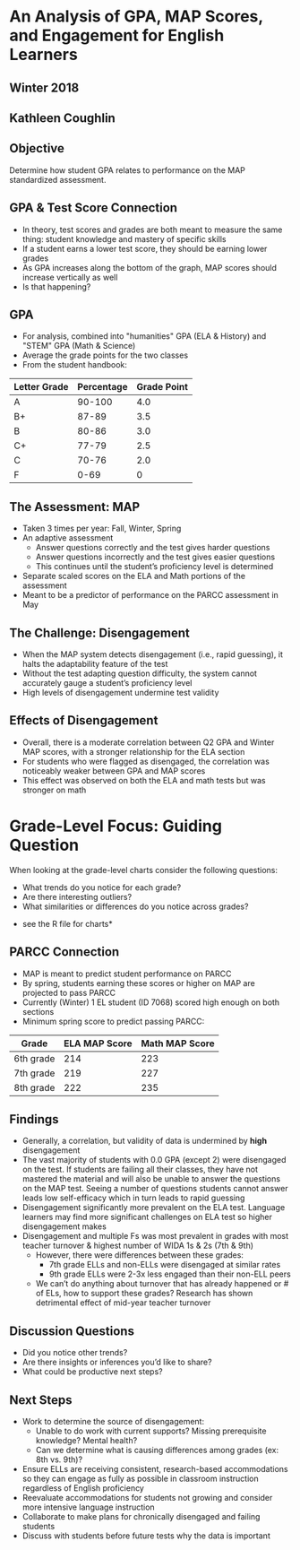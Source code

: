 # An Analysis of GPA, MAP Scores, and Engagement for English Learners
## Winter 2018
## Kathleen Coughlin

## Objective
Determine how student GPA relates to performance on the MAP standardized assessment. 

## GPA & Test Score Connection
- In theory, test scores and grades are both meant to measure the same thing: student knowledge and mastery of specific skills
- If a student earns a lower test score, they should be earning lower grades
- As GPA increases along the bottom of the graph, MAP scores should increase vertically as well
- Is that happening?

## GPA 
- For analysis, combined into "humanities" GPA (ELA & History) and "STEM" GPA (Math & Science)
- Average the grade points for the two classes
- From the student handbook:

| Letter Grade | Percentage | Grade Point |
|--------------|------------|-------------|
| A | 90-100 | 4.0 |
| B+ | 87-89 | 3.5 |
| B | 80-86 | 3.0 |
| C+ | 77-79 | 2.5 |
| C | 70-76 | 2.0 |
| F | 0-69 | 0 |

## The Assessment: MAP
- Taken 3 times per year: Fall, Winter, Spring
- An adaptive assessment
   - Answer questions correctly and the test gives harder questions 
   - Answer questions incorrectly and the test gives easier questions
   - This continues until the student’s proficiency level is determined
- Separate scaled scores on the ELA and Math portions of the assessment
- Meant to be a predictor of performance on the PARCC assessment in May

## The Challenge: Disengagement
- When the MAP system detects disengagement (i.e., rapid guessing), it halts the adaptability feature of the test
- Without the test adapting question difficulty, the system cannot accurately gauge a student’s proficiency level
- High levels of disengagement undermine test validity

## Effects of Disengagement
- Overall, there is a moderate correlation between Q2 GPA and Winter MAP scores, with a stronger relationship for the ELA section
- For students who were flagged as disengaged, the correlation was noticeably weaker between GPA and MAP scores
- This effect was observed on both the ELA and math tests but was stronger on math

# Grade-Level Focus: Guiding Question
When looking at the grade-level charts consider the following questions:
- What trends do you notice for each grade?
- Are there interesting outliers?
- What similarities or differences do you notice across grades?

* see the R file for charts*

## PARCC Connection
- MAP is meant to predict student performance on PARCC
- By spring, students earning these scores or higher on MAP are projected to pass PARCC
- Currently (Winter) 1 EL student (ID 7068) scored high enough on both sections
- Minimum spring score to predict passing PARCC:  

| Grade | ELA MAP Score | Math MAP Score |
|-------|---------------|----------------|
| 6th grade | 214 | 223 |
| 7th grade | 219 | 227 |
| 8th grade | 222 | 235 |


## Findings
- Generally, a correlation, but validity of data is undermined by **high** disengagement 
- The vast majority of students with 0.0 GPA (except 2) were disengaged on the test. If students are failing all their classes, they have not mastered the material and will also be unable to answer the questions on the MAP test. Seeing a number of questions students cannot answer leads low self-efficacy which in turn leads to rapid guessing
- Disengagement significantly more prevalent on the ELA test. Language learners may find more significant challenges on ELA test so higher disengagement makes
- Disengagement and multiple Fs was most prevalent in grades with most teacher turnover & highest number of WIDA 1s & 2s (7th & 9th)
   - However, there were differences between these grades:
      - 7th grade ELLs and non-ELLs were disengaged at similar rates
      - 9th grade ELLs were 2-3x less engaged than their non-ELL peers
   - We can’t do anything about turnover that has already happened or # of ELs, how to support these grades? Research has shown detrimental effect of mid-year teacher turnover 


## Discussion Questions
- Did you notice other trends? 
- Are there insights or inferences you’d like to share?
- What could be productive next steps?


## Next Steps
- Work to determine the source of disengagement:
   - Unable to do work with current supports? Missing prerequisite knowledge? Mental health?
   - Can we determine what is causing differences among grades (ex: 8th vs. 9th)? 
- Ensure ELLs are receiving consistent, research-based accommodations so they can engage as fully as possible in classroom instruction regardless of English proficiency
- Reevaluate accommodations for students not growing and consider more intensive language instruction
- Collaborate to make plans for chronically disengaged and failing students
- Discuss with students before future tests why the data is important

